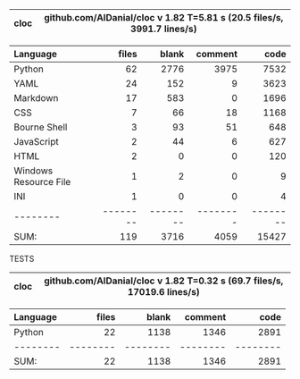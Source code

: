 cloc|github.com/AlDanial/cloc v 1.82  T=5.81 s (20.5 files/s, 3991.7 lines/s)
--- | ---

Language|files|blank|comment|code
:-------|-------:|-------:|-------:|-------:
Python|62|2776|3975|7532
YAML|24|152|9|3623
Markdown|17|583|0|1696
CSS|7|66|18|1168
Bourne Shell|3|93|51|648
JavaScript|2|44|6|627
HTML|2|0|0|120
Windows Resource File|1|2|0|9
INI|1|0|0|4
--------|--------|--------|--------|--------
SUM:|119|3716|4059|15427

TESTS

cloc|github.com/AlDanial/cloc v 1.82  T=0.32 s (69.7 files/s, 17019.6 lines/s)
--- | ---

Language|files|blank|comment|code
:-------|-------:|-------:|-------:|-------:
Python|22|1138|1346|2891
--------|--------|--------|--------|--------
SUM:|22|1138|1346|2891
